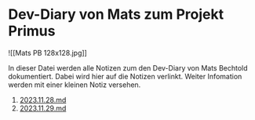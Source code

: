 # Dev-Diary von Mats zum Projekt Primus
![[Mats PB 128x128.jpg]]

In dieser Datei werden alle Notizen zum den Dev-Diary von Mats Bechtold dokumentiert.
Dabei wird hier auf die Notizen verlinkt. Weiter Infomation werden mit einer kleinen Notiz versehen.


1. [2023.11.28.md](2023.11.28)
2. [2023.11.29.md](2023.11.29)

